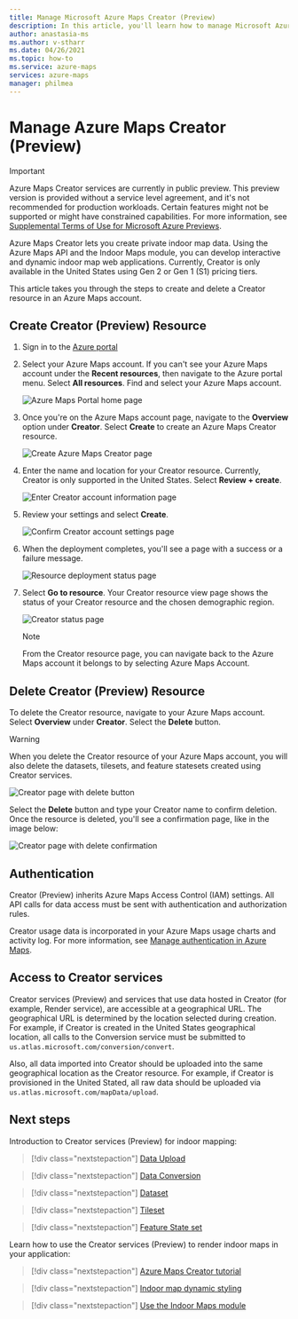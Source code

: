 ```yaml
---
title: Manage Microsoft Azure Maps Creator (Preview)
description: In this article, you'll learn how to manage Microsoft Azure Maps Creator (Preview).
author: anastasia-ms
ms.author: v-stharr
ms.date: 04/26/2021
ms.topic: how-to
ms.service: azure-maps
services: azure-maps
manager: philmea
---
```


# Manage Azure Maps Creator (Preview) 

> [!IMPORTANT]
> Azure Maps Creator services are currently in public preview.
> This preview version is provided without a service level agreement, and it's not recommended for production workloads. Certain features might not be supported or might have constrained capabilities. 
> For more information, see [Supplemental Terms of Use for Microsoft Azure Previews](https://azure.microsoft.com/support/legal/preview-supplemental-terms/).

Azure Maps Creator lets you create private indoor map data. Using the Azure Maps API and the Indoor Maps module, you can develop interactive and dynamic indoor map web applications. Currently, Creator is only available in the United States using Gen 2 or Gen 1 (S1) pricing tiers.

This article takes you through the steps to create and delete a Creator resource in an Azure Maps account.

## Create Creator (Preview) Resource

1. Sign in to the [Azure portal](https://portal.azure.com)

2. Select your Azure Maps account. If you can't see your Azure Maps account under the **Recent resources**, then navigate to the Azure portal menu. Select **All resources**. Find and select your Azure Maps account.

    ![Azure Maps Portal home page](./media/how-to-manage-creator/select-maps-account.png)

3. Once you're on the Azure Maps account page, navigate to the **Overview** option under **Creator**. Select  **Create**  to create an Azure Maps Creator resource.

    ![Create Azure Maps Creator page](./media/how-to-manage-creator/creator-blade-settings.png)

4. Enter the name and location for your Creator resource. Currently, Creator is only supported in the United States. Select **Review + create**.

   ![Enter Creator account information page](./media/how-to-manage-creator/creator-creation-dialog.png)

5. Review your settings and select **Create**.

    ![Confirm Creator account settings page](./media/how-to-manage-creator/creator-create-dialog.png)

6. When the deployment completes, you'll see a page with a success or a failure message.

   ![Resource deployment status page](./media/how-to-manage-creator/creator-resource-created.png)

7. Select **Go to resource**. Your Creator resource view page shows the status of your Creator resource and the chosen demographic region.

    ![Creator status page](./media/how-to-manage-creator/creator-resource-view.png)

   >[!NOTE]
   >From the Creator resource page, you can navigate back to the Azure Maps account it belongs to by selecting Azure Maps Account.

## Delete Creator (Preview) Resource

To delete the Creator resource, navigate to your Azure Maps account. Select **Overview** under **Creator**. Select the **Delete** button.

>[!WARNING]
>When you delete the Creator resource of your Azure Maps account, you will also delete the datasets, tilesets, and feature statesets created using Creator services.

![Creator page with delete button](./media/how-to-manage-creator/creator-delete.png)

Select the **Delete** button and type your Creator name to confirm deletion. Once the resource is deleted, you'll see a confirmation page, like in the image below:

![Creator page with delete confirmation](./media/how-to-manage-creator/creator-confirm-delete.png)

## Authentication

Creator (Preview) inherits Azure Maps Access Control (IAM) settings. All API calls for data access must be sent with authentication and authorization rules.

Creator usage data is incorporated in your Azure Maps usage charts and activity log.  For more information, see [Manage authentication in Azure Maps](./how-to-manage-authentication.md).

## Access to Creator services

Creator services (Preview) and services that use data hosted in Creator (for example, Render service), are accessible at a geographical URL. The geographical URL is determined by the location selected during creation. For example, if Creator is created in the United States geographical location, all calls to the Conversion service must be submitted to `us.atlas.microsoft.com/conversion/convert`.

Also, all data imported into Creator should be uploaded into the same geographical location as the Creator resource. For example, if Creator is provisioned in the United Stated, all raw data should be uploaded via `us.atlas.microsoft.com/mapData/upload`.

## Next steps

Introduction to Creator services (Preview) for indoor mapping:

> [!div class="nextstepaction"]
> [Data Upload](creator-indoor-maps.md#upload-a-drawing-package)

> [!div class="nextstepaction"]
> [Data Conversion](creator-indoor-maps.md#convert-a-drawing-package)

> [!div class="nextstepaction"]
> [Dataset](creator-indoor-maps.md#datasets)

> [!div class="nextstepaction"]
> [Tileset](creator-indoor-maps.md#tilesets)

> [!div class="nextstepaction"]
> [Feature State set](creator-indoor-maps.md#feature-statesets)

Learn how to use the Creator services (Preview) to render indoor maps in your application:

> [!div class="nextstepaction"]
> [Azure Maps Creator tutorial](tutorial-creator-indoor-maps.md)

> [!div class="nextstepaction"]
> [Indoor map dynamic styling](indoor-map-dynamic-styling.md)

> [!div class="nextstepaction"]
> [Use the Indoor Maps module](how-to-use-indoor-module.md)